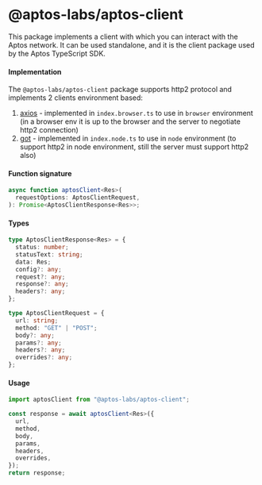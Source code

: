 # @aptos-labs/aptos-client

This package implements a client with which you can interact with the Aptos network. It can be used standalone, and it is the client package used by the Aptos TypeScript SDK.

#### Implementation

The `@aptos-labs/aptos-client` package supports http2 protocol and implements 2 clients environment based:

1. [axios](https://github.com/axios/axios) - implemented in `index.browser.ts` to use in `browser` environment (in a browser env it is up to the browser and the server to negotiate http2 connection)
2. [got](https://github.com/sindresorhus/got) - implemented in `index.node.ts` to use in `node` environment (to support http2 in node environment, still the server must support http2 also)

#### Function signature

```ts
async function aptosClient<Res>(
  requestOptions: AptosClientRequest,
): Promise<AptosClientResponse<Res>>;
```

#### Types

```ts
type AptosClientResponse<Res> = {
  status: number;
  statusText: string;
  data: Res;
  config?: any;
  request?: any;
  response?: any;
  headers?: any;
};

type AptosClientRequest = {
  url: string;
  method: "GET" | "POST";
  body?: any;
  params?: any;
  headers?: any;
  overrides?: any;
};
```

#### Usage

```ts
import aptosClient from "@aptos-labs/aptos-client";

const response = await aptosClient<Res>({
  url,
  method,
  body,
  params,
  headers,
  overrides,
});
return response;
```

